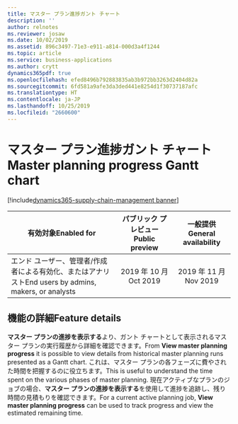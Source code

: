```yaml
---
title: マスター プラン進捗ガント チャート
description: ''
author: relnotes
ms.reviewer: josaw
ms.date: 10/02/2019
ms.assetid: 896c3497-71e3-e911-a814-000d3a4f1244
ms.topic: article
ms.service: business-applications
ms.author: crytt
dynamics365pdf: true
ms.openlocfilehash: efed8496b792883835ab3b972bb3263d2404d82a
ms.sourcegitcommit: 6fd581a9afe3da3ded441e8254d1f30737187afc
ms.translationtype: HT
ms.contentlocale: ja-JP
ms.lasthandoff: 10/25/2019
ms.locfileid: "2660600"
---
```

# <a name="master-planning-progress-gantt-chart"></a><span data-ttu-id="98ab0-102">マスター プラン進捗ガント チャート</span><span class="sxs-lookup"><span data-stu-id="98ab0-102">Master planning progress Gantt chart</span></span>
[!include[dynamics365-supply-chain-management banner](../includes/dynamics365-supply-chain-management.md)]

| <span data-ttu-id="98ab0-103">有効対象</span><span class="sxs-lookup"><span data-stu-id="98ab0-103">Enabled for</span></span>    |  <span data-ttu-id="98ab0-104">パブリック プレビュー</span><span class="sxs-lookup"><span data-stu-id="98ab0-104">Public preview</span></span> | <span data-ttu-id="98ab0-105">一般提供</span><span class="sxs-lookup"><span data-stu-id="98ab0-105">General availability</span></span> | 
| ---------- | :----------: |:----------: |
|<span data-ttu-id="98ab0-106">エンド ユーザー、管理者/作成者による有効化、またはアナリスト</span><span class="sxs-lookup"><span data-stu-id="98ab0-106">End users by admins, makers, or analysts</span></span>|<span data-ttu-id="98ab0-107">2019 年 10 月</span><span class="sxs-lookup"><span data-stu-id="98ab0-107">Oct 2019</span></span>| <span data-ttu-id="98ab0-108">2019 年 11 月</span><span class="sxs-lookup"><span data-stu-id="98ab0-108">Nov 2019</span></span>|






## <a name="feature-details"></a><span data-ttu-id="98ab0-109">機能の詳細</span><span class="sxs-lookup"><span data-stu-id="98ab0-109">Feature details</span></span>
<!--feature detail start -->
<span data-ttu-id="98ab0-110">**マスター プランの進捗を表示する**より、ガント チャートとして表示されるマスター プランの実行履歴から詳細を確認できます。</span><span class="sxs-lookup"><span data-stu-id="98ab0-110">From **View master planning progress** it is possible to view details from historical master planning runs presented as a Gantt chart.</span></span> <span data-ttu-id="98ab0-111">これは、マスター プランの各フェーズに費やされた時間を把握するのに役立ちます。</span><span class="sxs-lookup"><span data-stu-id="98ab0-111">This is useful to understand the time spent on the various phases of master planning.</span></span> <span data-ttu-id="98ab0-112">現在アクティブなプランのジョブの場合、**マスター プランの進捗を表示する**を使用して進捗を追跡し、残り時間の見積もりを確認できます。</span><span class="sxs-lookup"><span data-stu-id="98ab0-112">For a current active planning job, **View master planning progress** can be used to track progress and view the estimated remaining time.</span></span>
<!--feature detail end -->









